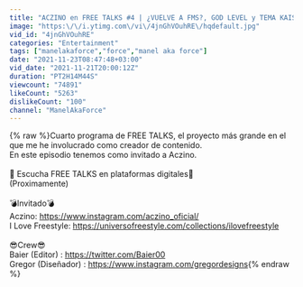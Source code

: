 ```yaml
---
title: "ACZINO en FREE TALKS #4 | ¿VUELVE A FMS?, GOD LEVEL y TEMA KAISER..."
image: "https:\/\/i.ytimg.com\/vi\/4jnGhVOuhRE\/hqdefault.jpg"
vid_id: "4jnGhVOuhRE"
categories: "Entertainment"
tags: ["manelakaforce","force","manel aka force"]
date: "2021-11-23T08:47:48+03:00"
vid_date: "2021-11-21T20:00:12Z"
duration: "PT2H14M44S"
viewcount: "74891"
likeCount: "5263"
dislikeCount: "100"
channel: "ManelAkaForce"
---
```

{% raw %}Cuarto programa de FREE TALKS, el proyecto más grande en el que me he involucrado como creador de contenido.<br />En este episodio tenemos como invitado a Aczino.<br /><br />🎵 Escucha FREE TALKS en plataformas digitales🎵<br />(Proximamente)<br /><br />💣Invitado💣<br />Aczino: <a rel="nofollow" target="blank" href="https://www.instagram.com/aczino_oficial/">https://www.instagram.com/aczino_oficial/</a><br />I Love Freestyle: <a rel="nofollow" target="blank" href="https://universofreestyle.com/collections/ilovefreestyle">https://universofreestyle.com/collections/ilovefreestyle</a><br /><br />😎Crew😎<br />Baier (Editor) : <a rel="nofollow" target="blank" href="https://twitter.com/Baier00">https://twitter.com/Baier00</a><br />Gregor (Diseñador) : <a rel="nofollow" target="blank" href="https://www.instagram.com/gregordesigns">https://www.instagram.com/gregordesigns</a>{% endraw %}
